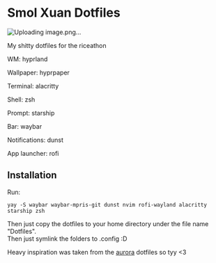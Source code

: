 # Smol Xuan Dotfiles
![Uploading image.png…]()

My shitty dotfiles for the riceathon


WM: hyprland

Wallpaper: hyprpaper

Terminal: alacritty

Shell: zsh

Prompt: starship

Bar: waybar

Notifications: dunst

App launcher: rofi



## Installation
Run:

```
yay -S waybar waybar-mpris-git dunst nvim rofi-wayland alacritty starship zsh
```

Then just copy the dotfiles to your home directory under the file name "Dotfiles".   
Then just symlink the folders to .config :​D



Heavy inspiration was taken from the [aurora](https://github.com/flick0/dotfiles/tree/aurora) dotfiles so tyy <​3

